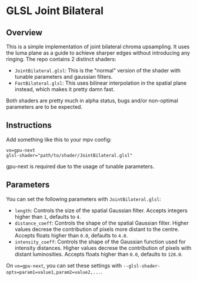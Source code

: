 # GLSL Joint Bilateral

## Overview
This is a simple implementation of joint bilateral chroma upsampling. It uses the luma plane as a guide to achieve sharper edges without introducing any ringing.
The repo contains 2 distinct shaders:
- `JointBilateral.glsl`: This is the "normal" version of the shader with tunable parameters and gaussian filters.
- `FastBilateral.glsl`: This uses bilinear interpolation in the spatial plane instead, which makes it pretty damn fast.

Both shaders are pretty much in alpha status, bugs and/or non-optimal parameters are to be expected.

## Instructions
Add something like this to your mpv config:
```
vo=gpu-next
glsl-shader="path/to/shader/JointBilateral.glsl"
```
gpu-next is required due to the usage of tunable parameters.

## Parameters
You can set the following parameters with `JointBilateral.glsl`:
- `length`: Controls the size of the spatial Gaussian filter. Accepts integers higher than `1`, defaults to `4`.
- `distance_coeff`: Controls the shape of the spatial Gaussian filter. Higher values decrese the contribution of pixels more distant to the centre. Accepts floats higher than `0.0`, defaults to `4.0`.
- `intensity_coeff`: Controls the shape of the Gaussian function used for intensity distances. Higher values decrese the contribution of pixels with distant luminosities. Accepts floats higher than `0.0`, defaults to `128.0`.

On `vo=gpu-next`, you can set these settings with `--glsl-shader-opts=param1=value1,param2=value2,...`.
